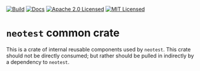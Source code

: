 [![Build][build-badge]][build-link]
[![Docs][docs-badge]][docs-link]
[![Apache 2.0 Licensed][license-apache-badge]][license-apache-link]
[![MIT Licensed][license-mit-badge]][license-mit-link]

# `neotest` common crate

This is a crate of internal reusable components used by `neotest`. This crate
should not be directly consumed; but rather should be pulled in indirectly by
a dependency to `neotest`.

[docs-badge]: https://github.com/bitwizeshift/neotest/actions/workflows/deploy-gh-pages.yml/badge.svg
[docs-link]: https://bitwizeshift.github.io/neotest/neotest_common
[build-badge]: https://github.com/bitwizeshift/neotest/actions/workflows/build.yml/badge.svg
[build-link]: https://github.com/bitwizeshift/neotest/actions/workflows/build.yml
[license-apache-badge]: https://img.shields.io/badge/license-Apache2.0-blue.svg
[license-apache-link]: http://www.apache.org/licenses/LICENSE-2.0
[license-mit-badge]: https://img.shields.io/badge/license-MIT-blue.svg
[license-mit-link]: http://opensource.org/licenses/MIT